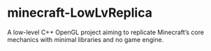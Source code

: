 # minecraft-LowLvReplica

A low-level C++ OpenGL project aiming to replicate Minecraft’s core mechanics with minimal libraries and no game engine.
